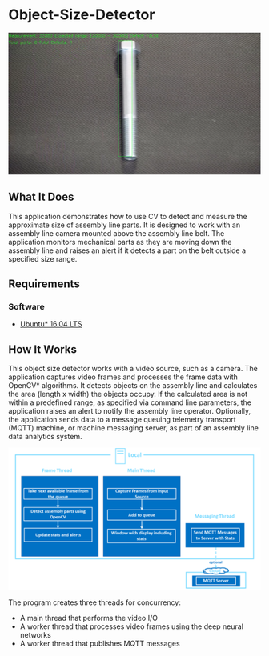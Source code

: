 # Object-Size-Detector

![](./object-size-detector.png)

## What It Does

 This application demonstrates how to use CV to detect and measure the approximate size of assembly line parts. It is designed to work with an assembly line camera mounted above the assembly line belt. The application monitors mechanical parts as they are moving down the assembly line and raises an alert if it detects a part on the belt outside a specified size range.

## Requirements


### Software
* [Ubuntu\* 16.04 LTS](http://releases.ubuntu.com/16.04/)

## How It Works

This object size detector works with a video source, such as a camera. The application captures video frames and processes the frame data with OpenCV* algorithms. It detects objects on the assembly line and calculates the area (length x width) the objects occupy. If the calculated area is not within a predefined range, as specified via command line parameters, the application raises an alert to notify the assembly line operator. Optionally, the application sends data to a message queuing telemetry transport (MQTT) machine, or machine messaging server, as part of an assembly line data analytics system.

![](./arch3.png)

The program creates three threads for concurrency:

- A main thread that performs the video I/O
- A worker thread that processes video frames using the deep neural networks
- A worker thread that publishes MQTT messages

